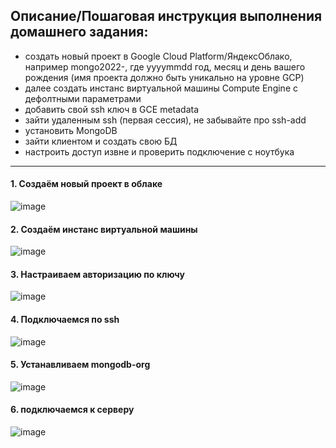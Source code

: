 ## Описание/Пошаговая инструкция выполнения домашнего задания:
* создать новый проект в Google Cloud Platform/ЯндексОблако, например mongo2022-, где yyyymmdd год, месяц и день вашего рождения (имя проекта должно быть уникально на уровне GCP)
* далее создать инстанс виртуальной машины Compute Engine с дефолтными параметрами
* добавить свой ssh ключ в GCE metadata
* зайти удаленным ssh (первая сессия), не забывайте про ssh-add
* установить MongoDB
* зайти клиентом и создать свою БД
* настроить доступ извне и проверить подключение с ноутбука
---
#### 1. Создаём новый проект в облаке
![image](https://user-images.githubusercontent.com/8801291/212012668-e01ea851-d00e-462b-a77b-f71eb0c2cd5a.png)
#### 2. Создаём инстанс виртуальной машины
![image](https://user-images.githubusercontent.com/8801291/212012887-93aa97c6-5c31-4663-805d-cfc98726d7a1.png)
#### 3. Настраиваем авторизацию по ключу
![image](https://user-images.githubusercontent.com/8801291/212013226-19b815ed-3d27-46a0-be99-c0df090a4961.png)
#### 4. Подключаемся по ssh 
![image](https://user-images.githubusercontent.com/8801291/212013455-af85e869-fd31-449b-939c-6152e1353b59.png)
#### 5. Устанавливаем mongodb-org
![image](https://user-images.githubusercontent.com/8801291/212020331-4b0e1b79-393a-450e-af24-d333e8b130d9.png)
#### 6. подключаемся к серверу
![image](https://user-images.githubusercontent.com/8801291/212020528-a9ce6d4a-a10b-4ab4-8f43-7d5e6d5502b4.png)
